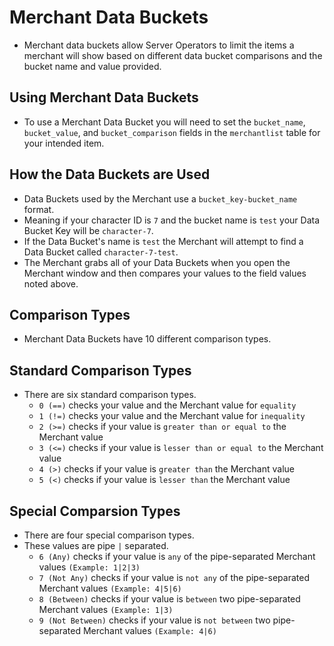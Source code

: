 # Merchant Data Buckets
* Merchant data buckets allow Server Operators to limit the items a merchant will show based on different data bucket comparisons and the bucket name and value provided.

## Using Merchant Data Buckets
* To use a Merchant Data Bucket you will need to set the `bucket_name`, `bucket_value`, and `bucket_comparison` fields in the `merchantlist` table for your intended item.

## How the Data Buckets are Used
* Data Buckets used by the Merchant use a `bucket_key-bucket_name` format.
* Meaning if your character ID is `7` and the bucket name is `test` your Data Bucket Key will be `character-7`.
* If the Data Bucket's name is `test` the Merchant will attempt to find a Data Bucket called `character-7-test`.
* The Merchant grabs all of your Data Buckets when you open the Merchant window and then compares your values to the field values noted above.

## Comparison Types
* Merchant Data Buckets have 10 different comparison types.

## Standard Comparison Types
* There are six standard comparison types.
    - `0 (==)` checks your value and the Merchant value for `equality`
    - `1 (!=)` checks your value and the Merchant value for `inequality`
    - `2 (>=)` checks if your value is `greater than or equal to` the Merchant value
    - `3 (<=)` checks if your value is `lesser than or equal to` the Merchant value
    - `4 (>)` checks if your value is `greater than` the Merchant value
    - `5 (<)` checks if your value is `lesser than` the Merchant value

## Special Comparsion Types
* There are four special comparison types.
* These values are pipe `|` separated.
    - `6 (Any)` checks if your value is `any` of the pipe-separated Merchant values `(Example: 1|2|3)`
    - `7 (Not Any)` checks if your value is `not any` of the pipe-separated Merchant values `(Example: 4|5|6)`
    - `8 (Between)` checks if your value is `between` two pipe-separated Merchant values `(Example: 1|3)`
    - `9 (Not Between)` checks if your value is `not between` two pipe-separated Merchant values `(Example: 4|6)`
